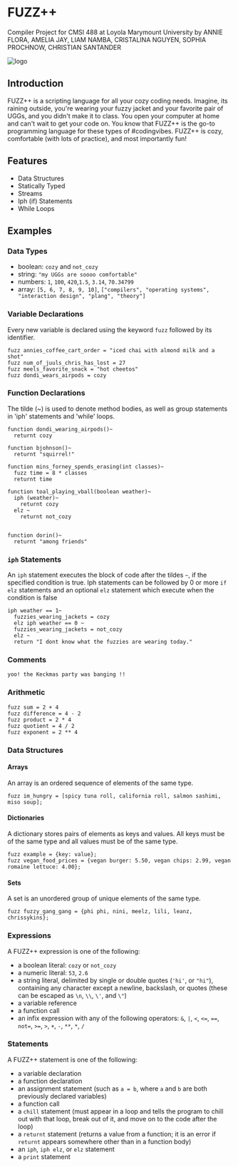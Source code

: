 # FUZZ++
Compiler Project for CMSI 488 at Loyola Marymount University by
ANNIE FLORA, AMELIA JAY, LIAM NAMBA, CRISTALINA NGUYEN, SOPHIA PROCHNOW, CHRISTIAN SANTANDER

![logo](https://user-images.githubusercontent.com/31746937/52384776-be8b2700-2a33-11e9-91c9-be75d5445533.jpeg)

## Introduction
FUZZ++ is a scripting language for all your cozy coding needs. Imagine, its raining outside, you're wearing your fuzzy jacket and your favorite pair of UGGs, and you didn't make it to class. You open your computer at home and can't wait to get your code on. You know that FUZZ++ is the go-to programming language for these types of #codingvibes. FUZZ++ is cozy, comfortable (with lots of practice), and most importantly fun!

## Features
- Data Structures
- Statically Typed
- Streams
- Iph (if) Statements
- While Loops

## Examples

### Data Types
- boolean: `cozy` and `not_cozy`
- string: `"my UGGs are soooo comfortable"`
- numbers: `1`, `100`, `420`,`1.5`, `3.14`, `70.34799`
- array: `[5, 6, 7, 8, 9, 10]`, `["compilers", "operating systems", "interaction design", "plang", "theory"]`

### Variable Declarations
Every new variable is declared using the keyword `fuzz` followed by its identifier.
```
fuzz annies_coffee_cart_order = "iced chai with almond milk and a shot"
fuzz num_of_juuls_chris_has_lost = 27
fuzz meels_favorite_snack = "hot cheetos"
fuzz dondi_wears_airpods = cozy
```

### Function Declarations

The tilde (~) is used to denote method bodies, as well as group statements in 'iph' statements and 'while' loops.

```
function dondi_wearing_airpods()~
  returnt cozy

function bjohnson()~
  returnt "squirrel!"

function mins_forney_spends_erasing(int classes)~
  fuzz time = 8 * classes
  returnt time

function toal_playing_vball(boolean weather)~
  iph (weather)~
    returnt cozy
  elz ~
    returnt not_cozy


function dorin()~
  returnt "among friends"

```

### `iph` Statements
An `iph` statement executes the block of code after the tildes `~`, if the specified condition is true. Iph statements can be followed by 0 or more `if elz` statements and an optional `elz` statement which execute when the condition is false

```
iph weather == 1~
  fuzzies_wearing_jackets = cozy
  elz iph weather == 0 ~
  fuzzies_wearing_jackets = not_cozy
  elz ~
  return "I dont know what the fuzzies are wearing today."

```

### Comments
```
yoo! the Keckmas party was banging !!

```

### Arithmetic
```
fuzz sum = 2 + 4
fuzz difference = 4 - 2
fuzz product = 2 * 4
fuzz quotient = 4 / 2
fuzz exponent = 2 ** 4
```

### Data Structures
#### Arrays
An array is an ordered sequence of elements of the same type.
```
fuzz im_hungry = [spicy tuna roll, california roll, salmon sashimi, miso soup];
```

#### Dictionaries
A dictionary stores pairs of elements as keys and values. All keys must be of the same type and all values must be of the same type.
```
fuzz example = {key: value};
fuzz vegan_food_prices = {vegan burger: 5.50, vegan chips: 2.99, vegan romaine lettuce: 4.00};
```

#### Sets
A set is an unordered group of unique elements of the same type.
```
fuzz fuzzy_gang_gang = {phi phi, nini, meelz, lili, leanz, chrissykins};
```


### Expressions
A FUZZ++ expression is one of the following:
- a boolean literal: `cozy` or `not_cozy`
- a numeric literal: `53`, `2.6`
- a string literal, delimited by single or double quotes (`'hi'`, or `"hi"`), containing any character except a newline, backslash, or quotes (these can be escaped as `\n`, `\\`, `\'`, and `\"`)
- a variable reference
- a function call
- an infix expression with any of the following operators: `&`, `|`, `<`, `<=`, `==`, `not=`, `>=`, `>`, `+`, `-`, `**`, `*`, `/`

### Statements
A FUZZ++ statement is one of the following:
- a variable declaration
- a function declaration
- an assignment statement (such as `a = b`, where `a` and `b` are both previously declared variables)
- a function call
- a `chill` statement (must appear in a loop and tells the program to chill out with that loop, break out of it, and move on to the code after the loop)
- a `returnt` statement (returns a value from a function; it is an error if `returnt` appears somewhere other than in a function body)
- an `iph`, `iph elz`, or `elz` statement
- a `print` statement
